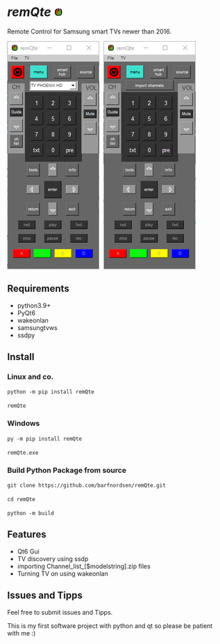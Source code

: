  # *remQte*              ![onoff](https://raw.githubusercontent.com/barfnordsen/remQte/main/docs/img/icon.png) 

Remote Control for Samsung smart TVs newer than 2016.


![screenshot remQte main window](https://raw.githubusercontent.com/barfnordsen/remQte/main/docs/img/screenshot.png)

## Requirements
* python3.9+
* PyQt6
* wakeonlan
* samsungtvws
* ssdpy

## Install

### Linux and co.
```
python -m pip install remQte

remQte
```
### Windows
```
py -m pip install remQte

remQte.exe
```

### Build Python Package from source

```
git clone https://github.com/barfnordsen/remQte.git

cd remQte

python -m build

```
## Features

* Qt6 Gui
* TV discovery using ssdp
* importing Channel_list_[$modelstring].zip files
* Turning TV on using wakeonlan

## Issues and Tipps

Feel free to submit issues and Tipps.

This is my first software project with python and qt so please be patient with me :)



